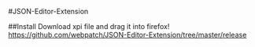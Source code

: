 #JSON-Editor-Extension

##Install
Download xpi file and drag it into firefox!  
https://github.com/webpatch/JSON-Editor-Extension/tree/master/release
